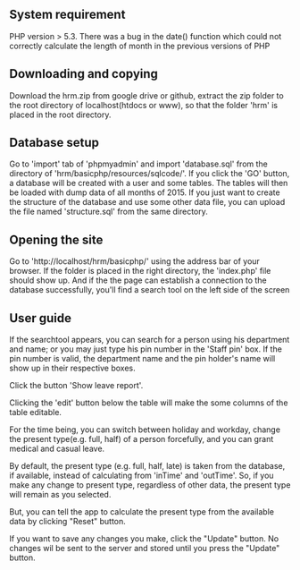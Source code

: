 ## System requirement

PHP version > 5.3. There was a bug in the date() function which could not correctly calculate the length of month in the previous versions of PHP 

## Downloading and copying

Download the hrm.zip from google drive or github, extract the zip folder to the root directory of localhost(htdocs or www), so that the folder 'hrm' is placed in the root directory.

## Database setup

Go to 'import' tab of 'phpmyadmin' and import 'database.sql' from  the directory of 'hrm/basicphp/resources/sqlcode/'. If you click the 'GO' button,  a database will be created with a user and some tables. The tables will then be loaded with dump data of all months of 2015. 
If you just want to create the structure of the database and use some other data file, you can upload the file named 'structure.sql' from the same directory.

## Opening the site  

Go to 'http://localhost/hrm/basicphp/' using the address bar of your browser. If the folder is placed in the right directory, the 'index.php' file should show up. And if the the page can establish a connection to the database successfully, you'll find a search tool on the left side of the screen

## User guide 

If the searchtool appears, you can search for a person using his department and name; or you may just type his pin number in the 'Staff pin' box. If the pin number is valid, the department name and the pin holder's name will show up in their respective boxes. 

Click the button 'Show leave report'. 

Clicking the 'edit' button below the table will make the some columns of the table editable. 

For the time being, you can switch between holiday and workday, change the present type(e.g. full, half) of a person forcefully, and you can grant medical and casual leave.

By default, the present type (e.g. full, half, late) is taken from the database, if available, instead of calculating from 'inTime' and 'outTime'. So, if you make any change to present type, regardless of other data, the present type will remain as you selected.

But, you can tell the app to calculate the present type from the available data by clicking "Reset" button.

If you want to save any changes you make, click the "Update" button. No changes wil be sent to the server and stored until you press the "Update" button.

